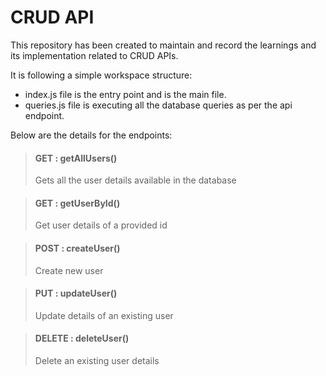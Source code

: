 # CRUD API 
This repository has been created to maintain and record the learnings and its implementation related to CRUD APIs.

It is following a simple workspace structure:
- index.js file is the entry point and is the main file.
- queries.js file is executing all the database queries as per the api endpoint.

Below are the details for the endpoints:

> #### GET : getAllUsers()
> Gets all the user details available in the database

> #### GET : getUserById()
> Get user details of a provided id

> #### POST : createUser()
> Create new user 

> #### PUT : updateUser()
> Update details of an existing user

> #### DELETE : deleteUser()
> Delete an existing user details
